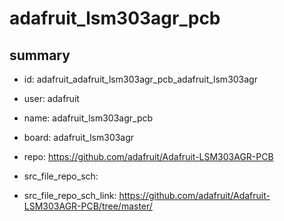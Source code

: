 # adafruit_lsm303agr_pcb
 
## summary 
* id: adafruit_adafruit_lsm303agr_pcb_adafruit_lsm303agr
* user: adafruit
* name: adafruit_lsm303agr_pcb
* board: adafruit_lsm303agr
* repo: https://github.com/adafruit/Adafruit-LSM303AGR-PCB



* src_file_repo_sch: 
* src_file_repo_sch_link: https://github.com/adafruit/Adafruit-LSM303AGR-PCB/tree/master/




